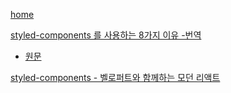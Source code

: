 [home](https://styled-components.com/)

[styled-components 를 사용하는 8가지 이유 -번역](https://analogcoding.tistory.com/181)
  - [원문](https://blog.logrocket.com/8-reasons-to-use-styled-components-cf3788f0bb4d/)

[styled-components - 벨로퍼트와 함께하는 모던 리액트](https://react.vlpt.us/styling/03-styled-components.html)